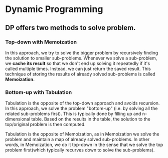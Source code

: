 # Dynamic Programming

## DP offers two methods to solve problem.

### Top-down with Memoization

In this approach, we try to solve the bigger problem by recursively finding the solution to smaller sub-problems. Whenever we solve a sub-problem, we **cache its result** so that we don't end up solving it repeatedly if it's called multiple times. Instead, we can just return the saved result. This technique of storing the results of already solved sub-problems is called **Memoization.**

### Bottom-up with Tabulation

Tabulation is the opposite of the top-down approach and avoids recursion. In this approach, we solve the problem "bottom-up" (i.e. by solving all the related sub-problems first). This is typically done by filling up and n-dimensional table. Based on the results in the table, the solution to the top/original problem is then computed.

Tabulation is the opposite of Memoization, as in Memoization we solve the problem and maintain a map of already solved sub-problems. In other words, in Memoization, we do it top-down in the sense that we solve the top problem first(which typically recurves down to solve the sub-problems).
